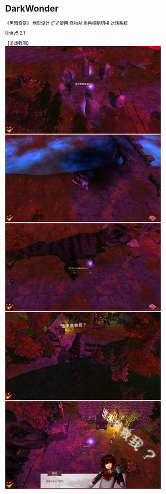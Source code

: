 # DarkWonder
《黑暗奇侠》
地形设计
灯光使用
怪物AI
角色控制切换
对话系统

Unity5.2.1

【游戏截图】
![Image text](https://github.com/LetitiaChan/DarkWonder/blob/master/img-folder/1.png)
![Image text](https://github.com/LetitiaChan/DarkWonder/blob/master/img-folder/2.png)
![Image text](https://github.com/LetitiaChan/DarkWonder/blob/master/img-folder/3.png)
![Image text](https://github.com/LetitiaChan/DarkWonder/blob/master/img-folder/4.png)
![Image text](https://github.com/LetitiaChan/DarkWonder/blob/master/img-folder/5.png)
